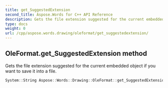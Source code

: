 ```yaml
---
title: get_SuggestedExtension
second_title: Aspose.Words for C++ API Reference
description: Gets the file extension suggested for the current embedded object if you want to save it into a file. 
type: docs
weight: 0
url: /cpp/aspose.words.drawing/oleformat/get_suggestedextension/
---
```

## OleFormat.get_SuggestedExtension method


Gets the file extension suggested for the current embedded object if you want to save it into a file.

```cpp
System::String Aspose::Words::Drawing::OleFormat::get_SuggestedExtension()
```

